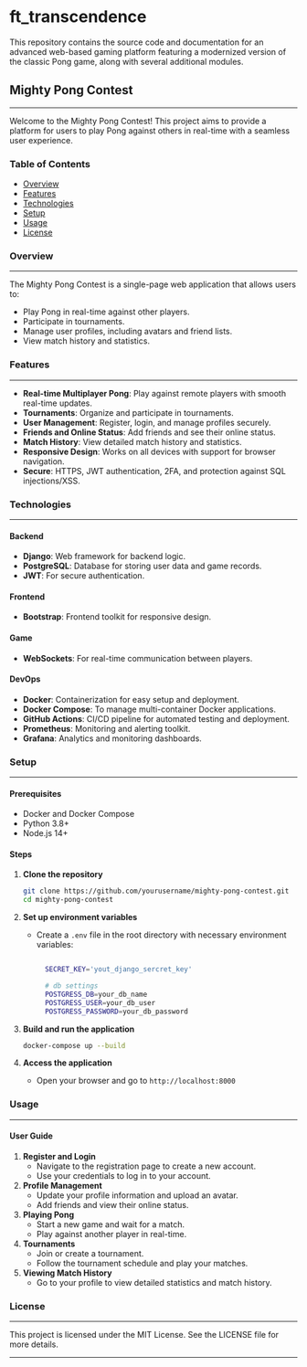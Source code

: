 # ft\_transcendence

This repository contains the source code and documentation for an advanced web-based gaming platform featuring a modernized version of the classic Pong game, along with several additional modules.

## Mighty Pong Contest

***

Welcome to the Mighty Pong Contest! This project aims to provide a platform for users to play Pong against others in real-time with a seamless user experience.

### Table of Contents

* [Overview](./#overview)
* [Features](./#features)
* [Technologies](./#technologies)
* [Setup](./#setup)
* [Usage](./#usage)
* [License](./#license)

### Overview

***

The Mighty Pong Contest is a single-page web application that allows users to:

* Play Pong in real-time against other players.
* Participate in tournaments.
* Manage user profiles, including avatars and friend lists.
* View match history and statistics.

### Features

***

* **Real-time Multiplayer Pong**: Play against remote players with smooth real-time updates.
* **Tournaments**: Organize and participate in tournaments.
* **User Management**: Register, login, and manage profiles securely.
* **Friends and Online Status**: Add friends and see their online status.
* **Match History**: View detailed match history and statistics.
* **Responsive Design**: Works on all devices with support for browser navigation.
* **Secure**: HTTPS, JWT authentication, 2FA, and protection against SQL injections/XSS.

### Technologies

***

#### Backend

* **Django**: Web framework for backend logic.
* **PostgreSQL**: Database for storing user data and game records.
* **JWT**: For secure authentication.

#### Frontend

* **Bootstrap**: Frontend toolkit for responsive design.

#### Game

* **WebSockets**: For real-time communication between players.

#### DevOps

* **Docker**: Containerization for easy setup and deployment.
* **Docker Compose**: To manage multi-container Docker applications.
* **GitHub Actions**: CI/CD pipeline for automated testing and deployment.
* **Prometheus**: Monitoring and alerting toolkit.
* **Grafana**: Analytics and monitoring dashboards.

### Setup

***

#### Prerequisites

* Docker and Docker Compose
* Python 3.8+
* Node.js 14+

#### Steps

1.  **Clone the repository**

    ```sh
    git clone https://github.com/yourusername/mighty-pong-contest.git
    cd mighty-pong-contest
    ```
2. **Set up environment variables**
   *   Create a `.env` file in the root directory with necessary environment variables:

       ```sh

         SECRET_KEY='yout_django_sercret_key'

         # db settings
         POSTGRESS_DB=your_db_name
         POSTGRESS_USER=your_db_user
         POSTGRESS_PASSWORD=your_db_password
       ```
3.  **Build and run the application**

    ```sh
    docker-compose up --build
    ```
4. **Access the application**
   * Open your browser and go to `http://localhost:8000`

### Usage

***

#### User Guide

1. **Register and Login**
   * Navigate to the registration page to create a new account.
   * Use your credentials to log in to your account.
2. **Profile Management**
   * Update your profile information and upload an avatar.
   * Add friends and view their online status.
3. **Playing Pong**
   * Start a new game and wait for a match.
   * Play against another player in real-time.
4. **Tournaments**
   * Join or create a tournament.
   * Follow the tournament schedule and play your matches.
5. **Viewing Match History**
   * Go to your profile to view detailed statistics and match history.

### License

***

This project is licensed under the MIT License. See the LICENSE file for more details.

***
